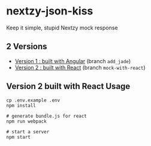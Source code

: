 # nextzy-json-kiss

Keep it simple, stupid Nextzy mock response


## 2 Versions

- [Version 1 : built with Angular](https://github.com/Phonbopit/nextzy-json-kiss/tree/add_jade) (branch `add_jade`)
- [Version 2 : built with React](https://github.com/Phonbopit/nextzy-json-kiss/tree/mock-with-react) (branch `mock-with-react`)


## Version 2 built with React Usage

```
cp .env.example .env
npm install

# generate bundle.js for react
npm run webpack

# start a server
npm start
```
